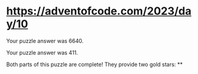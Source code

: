 # https://adventofcode.com/2023/day/10

Your puzzle answer was 6640.

Your puzzle answer was 411.

Both parts of this puzzle are complete! They provide two gold stars: **
